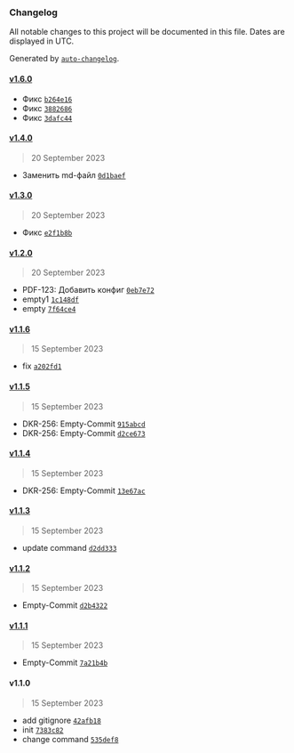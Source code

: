 ### Changelog

All notable changes to this project will be documented in this file. Dates are displayed in UTC.

Generated by [`auto-changelog`](https://github.com/CookPete/auto-changelog).

#### [v1.6.0](https://github.com/maxim-berdnikov/auto-changelog-test/compare/v1.4.0...v1.6.0)

- Фикс [`b264e16`](https://github.com/maxim-berdnikov/auto-changelog-test/commit/b264e1650e8061ee1f9a16c18a6bc267ebbcdf11)
- Фикс [`3882686`](https://github.com/maxim-berdnikov/auto-changelog-test/commit/3882686e6c8dd05a6b9f69eb9bdebb49cbe41396)
- Фикс [`3dafc44`](https://github.com/maxim-berdnikov/auto-changelog-test/commit/3dafc4412d47f0cbfad5add29a240a712c0add2a)

#### [v1.4.0](https://github.com/maxim-berdnikov/auto-changelog-test/compare/v1.3.0...v1.4.0)

> 20 September 2023

- Заменить md-файл [`0d1baef`](https://github.com/maxim-berdnikov/auto-changelog-test/commit/0d1baef1d11bb748fa41fa41d20440eb75d0bb58)

#### [v1.3.0](https://github.com/maxim-berdnikov/auto-changelog-test/compare/v1.2.0...v1.3.0)

> 20 September 2023

- Фикс [`e2f1b8b`](https://github.com/maxim-berdnikov/auto-changelog-test/commit/e2f1b8b33fda6a1dc148074a7091e90c3b4d18c2)

#### [v1.2.0](https://github.com/maxim-berdnikov/auto-changelog-test/compare/v1.1.6...v1.2.0)

> 20 September 2023

- PDF-123: Добавить конфиг [`0eb7e72`](https://github.com/maxim-berdnikov/auto-changelog-test/commit/0eb7e7220642d9016928e30a6639a5c431b4cc70)
- empty1 [`1c148df`](https://github.com/maxim-berdnikov/auto-changelog-test/commit/1c148dff6a79f971dc059ba299a448e375b229b2)
- empty [`7f64ce4`](https://github.com/maxim-berdnikov/auto-changelog-test/commit/7f64ce43eb815381247e088261d5b25b7b88d2e3)

#### [v1.1.6](https://github.com/maxim-berdnikov/auto-changelog-test/compare/v1.1.5...v1.1.6)

> 15 September 2023

- fix [`a202fd1`](https://github.com/maxim-berdnikov/auto-changelog-test/commit/a202fd16b842f93a3772dca054b416c74a775296)

#### [v1.1.5](https://github.com/maxim-berdnikov/auto-changelog-test/compare/v1.1.4...v1.1.5)

> 15 September 2023

- DKR-256: Empty-Commit [`915abcd`](https://github.com/maxim-berdnikov/auto-changelog-test/commit/915abcdca1fe3692acfe21a621624ad031d958fb)
- DKR-256: Empty-Commit [`d2ce673`](https://github.com/maxim-berdnikov/auto-changelog-test/commit/d2ce6735de1ff8007a4253e70e6c5d4a9b4b580a)

#### [v1.1.4](https://github.com/maxim-berdnikov/auto-changelog-test/compare/v1.1.3...v1.1.4)

> 15 September 2023

- DKR-256: Empty-Commit [`13e67ac`](https://github.com/maxim-berdnikov/auto-changelog-test/commit/13e67ac2796804d6985f06ab183eeb21e3da6c10)

#### [v1.1.3](https://github.com/maxim-berdnikov/auto-changelog-test/compare/v1.1.2...v1.1.3)

> 15 September 2023

- update command [`d2dd333`](https://github.com/maxim-berdnikov/auto-changelog-test/commit/d2dd333b6acee025e331b70508f83bbfc3d0fddf)

#### [v1.1.2](https://github.com/maxim-berdnikov/auto-changelog-test/compare/v1.1.1...v1.1.2)

> 15 September 2023

- Empty-Commit [`d2b4322`](https://github.com/maxim-berdnikov/auto-changelog-test/commit/d2b43226ca2088cca514cd047171d66a571baceb)

#### [v1.1.1](https://github.com/maxim-berdnikov/auto-changelog-test/compare/v1.1.0...v1.1.1)

> 15 September 2023

- Empty-Commit [`7a21b4b`](https://github.com/maxim-berdnikov/auto-changelog-test/commit/7a21b4b665d795da23ab3607074212664ba431f1)

#### v1.1.0

> 15 September 2023

- add gitignore [`42afb18`](https://github.com/maxim-berdnikov/auto-changelog-test/commit/42afb18e25893a0a15460738daed438392560ac2)
- init [`7383c82`](https://github.com/maxim-berdnikov/auto-changelog-test/commit/7383c828d9d342c04fef509f40646e10c51e0ef4)
- change command [`535def8`](https://github.com/maxim-berdnikov/auto-changelog-test/commit/535def8999b871ead25da8bb2d4aec81b719d788)
